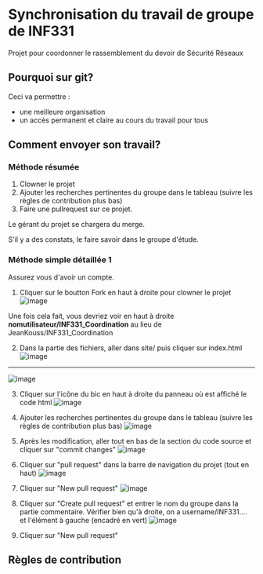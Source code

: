 # Synchronisation du travail de groupe de INF331
Projet pour coordonner le rassemblement du devoir de Sécurité Réseaux
## Pourquoi sur git?
Ceci va permettre  :
- une meilleure organisation
- un accès permanent et claire au cours du travail pour tous

## Comment envoyer son travail?

### Méthode résumée
1. Clowner le projet
2. Ajouter les recherches pertinentes du groupe dans le tableau (suivre les règles de contribution plus bas)
3. Faire une pullrequest sur ce projet.

Le gérant du projet se chargera du merge.

S'il y a des constats, le faire savoir dans le groupe d'étude.

### Méthode simple détaillée 1
Assurez vous d'avoir un compte.
1. Cliquer sur le boutton Fork en haut à droite pour clowner le projet
![image](https://user-images.githubusercontent.com/96428357/146779202-d01d9b77-4cdd-4aaf-b49a-2453090419b1.png)

Une fois cela fait, vous devriez voir en haut à droite **nomutilisateur/INF331_Coordination** au lieu de JeanKouss/INF331_Coordination

2. Dans la partie des fichiers, aller dans site/ puis cliquer sur index.html
![image](https://user-images.githubusercontent.com/96428357/146779798-7f7ff83c-2bd5-42eb-8fef-0c3401566c20.png)
_________________________________
![image](https://user-images.githubusercontent.com/96428357/146779819-be2069a1-c5dd-4727-ac70-4c37b339ac7d.png)

3. Cliquer sur l'icône du bic en haut à droite du panneau où est affiché le code html
![image](https://user-images.githubusercontent.com/96428357/146780311-62764e59-f9e0-4bd1-9b20-cf690bb0e881.png)

4. Ajouter les recherches pertinentes du groupe dans le tableau (suivre les règles de contribution plus bas)
![image](https://user-images.githubusercontent.com/96428357/146782224-8ace4072-294d-4e77-af4b-a22c20ed4d40.png)

5. Après les modification, aller tout en bas de la section du code source et cliquer sur "commit changes"
![image](https://user-images.githubusercontent.com/96428357/146782247-c927034b-d496-431f-b9ac-512bed0c4300.png)

6. Cliquer sur "pull request" dans la barre de navigation du projet (tout en haut)
![image](https://user-images.githubusercontent.com/96428357/146782453-072b61c8-4bdf-46c4-8529-85c14d49d42a.png)

7. Cliquer sur "New pull request"
![image](https://user-images.githubusercontent.com/96428357/146782634-09dc7391-7a26-4cde-80f2-80df05decdbf.png)

8. Cliquer sur "Create pull request" et entrer le nom du groupe dans la partie commentaire.
Vérifier bien qu'à droite, on a username/INF331.... et l'élément à gauche (encadré en vert)
![image](https://user-images.githubusercontent.com/96428357/146783160-9333ba3d-1080-4746-bd4b-d912aa4d316f.png)

9. Cliquer sur "New pull request"



## Règles de contribution
